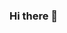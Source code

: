 ### Hi there 👋

<!--
**avisehgal/avisehgal** is a ✨ _special_ ✨ repository because its `README.md` (this file) appears on your GitHub profile.

Here are some ideas to get you started:

- 🔭 I’m currently working on avisehgal.com
- 🌱 I’m currently learning next.js
- 👯 I’m looking to collaborate on Core Python Projects
- 🤔 I’m looking for help with Mojo 🔥
- 💬 Ask me about Proompting!
- 📫 How to reach me: AviSehgal96@gmail.com
- ⚡ Fun fact: I've worked remotely for over 6 years!
-->
